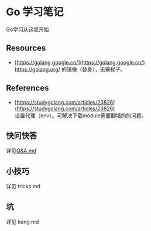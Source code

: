 # Go 学习笔记
Go学习从这里开始

## Resources
- [https://golang.google.cn/](https://golang.google.cn/)  
    https://golang.org/ 的镜像（替身），无需梯子。

## References
- [https://studygolang.com/articles/23826](https://studygolang.com/articles/23826)  
    设置代理（env）。可解决下载module需要翻墙的的问题。
 
## 快问快答
详见[Q&A.md](Q&A.md)

## 小技巧
详见 tricks.md

## 坑
详见 keng.md
